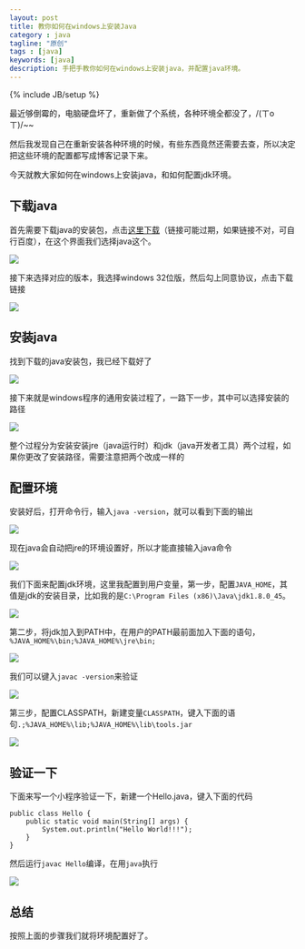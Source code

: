 ```yaml
---
layout: post
title: 教你如何在windows上安装Java
category : java
tagline: "原创"
tags : [java]
keywords: [java]
description: 手把手教你如何在windows上安装java，并配置java环境。
---
```

{% include JB/setup %}

最近够倒霉的，电脑硬盘坏了，重新做了个系统，各种环境全都没了，/(ㄒoㄒ)/~~

然后我发现自己在重新安装各种环境的时候，有些东西竟然还需要去查，所以决定把这些环境的配置都写成博客记录下来。

今天就教大家如何在windows上安装java，和如何配置jdk环境。

## 下载java
首先需要下载java的安装包，点击[这里下载](http://www.oracle.com/technetwork/cn/java/javase/downloads/index.html)（链接可能过期，如果链接不对，可自行百度），在这个界面我们选择java这个。

![]({{BLOG_IMG}}405.png)

接下来选择对应的版本，我选择windows 32位版，然后勾上同意协议，点击下载链接

![]({{BLOG_IMG}}406.png)

## 安装java
找到下载的java安装包，我已经下载好了

![]({{BLOG_IMG}}407.png)

接下来就是windows程序的通用安装过程了，一路下一步，其中可以选择安装的路径

![]({{BLOG_IMG}}408.png)

整个过程分为安装安装jre（java运行时）和jdk（java开发者工具）两个过程，如果你更改了安装路径，需要注意把两个改成一样的

## 配置环境
安装好后，打开命令行，输入`java -version`，就可以看到下面的输出

![]({{BLOG_IMG}}409.png)

现在java会自动把jre的环境设置好，所以才能直接输入java命令

![]({{BLOG_IMG}}410.png)

我们下面来配置jdk环境，这里我配置到用户变量，第一步，配置`JAVA_HOME`，其值是jdk的安装目录，比如我的是`C:\Program Files (x86)\Java\jdk1.8.0_45`。

![]({{BLOG_IMG}}411.png)

第二步，将jdk加入到PATH中，在用户的PATH最前面加入下面的语句，`%JAVA_HOME%\bin;%JAVA_HOME%\jre\bin;`

![]({{BLOG_IMG}}412.png)

我们可以键入`javac -version`来验证

![]({{BLOG_IMG}}414.png)

第三步，配置CLASSPATH，新建变量`CLASSPATH`，键入下面的语句`.;%JAVA_HOME%\lib;%JAVA_HOME%\lib\tools.jar`

![]({{BLOG_IMG}}413.png)

## 验证一下
下面来写一个小程序验证一下，新建一个Hello.java，键入下面的代码

    public class Hello {
        public static void main(String[] args) {
            System.out.println("Hello World!!!");
        }
    }

然后运行`javac Hello`编译，在用`java`执行

![]({{BLOG_IMG}}415.png)

## 总结
按照上面的步骤我们就将环境配置好了。

